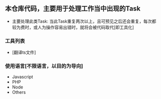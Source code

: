 ## 本仓库代码，主要用于处理工作当中出现的Task
- 主要处理此类Task: 当此Task重复两次以上，且可预见之后还会重复，每次都较为费时，或人为操作容易出错时，就将会被代码取代[即工具化]

### 工具列表
- [翻译ts文件]

### 使用语言[不限语言，以目的为导向]
- Javascript
- PHP
- Node
- Others
